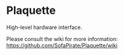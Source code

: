# Plaquette

High-level hardware interface.

Please consult the wiki for more information:
https://github.com/SofaPirate/Plaquette/wiki
